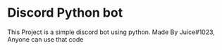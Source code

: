 # Discord Python bot


This Project is a simple discord bot using python.
Made By Juice#1023, Anyone can use that code
